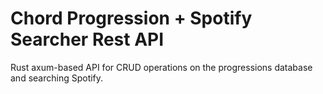 # Chord Progression + Spotify Searcher Rest API
Rust axum-based API for CRUD operations on the progressions database and searching Spotify.